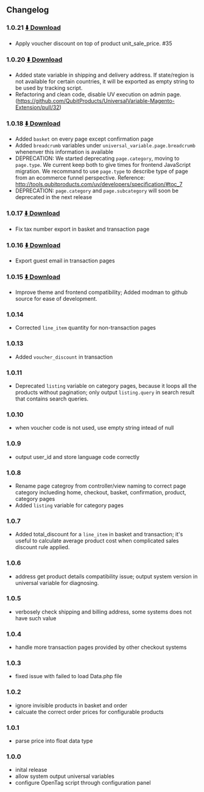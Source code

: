 ## Changelog

### 1.0.21 [:arrow_down: Download](https://github.com/QubitProducts/UniversalVariable-Magento-Extension/archive/1.0.21.zip)
* Apply voucher discount on top of product unit_sale_price. #35


### 1.0.20 [:arrow_down: Download](https://github.com/QubitProducts/UniversalVariable-Magento-Extension/archive/1.0.20.zip)
* Added state variable in shipping and delivery address. If state/region is not available for certain countries, it will be exported as empty string to be used by tracking script.
* Refactoring and clean code, disable UV execution on admin page. (https://github.com/QubitProducts/UniversalVariable-Magento-Extension/pull/32)

### 1.0.18 [:arrow_down: Download](https://github.com/QubitProducts/UniversalVariable-Magento-Extension/archive/1.0.18.zip)
* Added `basket` on every page except confirmation page
* Added `breadcrumb` variables under `universal_variable.page.breadcrumb` whenenver this information is available
* DEPRECATION: We started deprecating `page.category`, moving to `page.type`. We current keep both to give times for frontend JavaScript migration. We recommand to use `page.type` to describe type of page from an ecommerce funnel perspective. Reference: http://tools.qubitproducts.com/uv/developers/specification/#toc_7
* DEPRECATION: `page.category` and `page.subcategory` will soon be deprecated in the next release

### 1.0.17 [:arrow_down: Download](https://github.com/QubitProducts/UniversalVariable-Magento-Extension/archive/1.0.17.zip)
* Fix tax number export in basket and transaction page 

### 1.0.16  [:arrow_down: Download](https://github.com/QubitProducts/UniversalVariable-Magento-Extension/archive/1.0.16.zip)
* Export guest email in transaction pages

### 1.0.15  [:arrow_down: Download](https://github.com/QubitProducts/UniversalVariable-Magento-Extension/archive/1.0.15.zip)
* Improve theme and frontend compatibility; Added modman to github source for ease of development.

### 1.0.14
* Corrected `line_item` quantity for non-transaction pages

### 1.0.13
* Added `voucher_discount` in transaction

### 1.0.11
* Deprecated `listing` variable on category pages, because it loops all the products without pagination; only output `listing.query` in search result that contains search queries.

### 1.0.10
* when voucher code is not used, use empty string intead of null

### 1.0.9
* output user_id and store language code correctly

### 1.0.8
* Rename page categroy from controller/view naming to correct page category inclueding home, checkout, basket, confirmation, product, category pages
* Added `listing` variable for category pages 

### 1.0.7
* Added total_discount for a `line_item` in basket and transaction; it's useful to calculate average product cost when complicated sales discount rule applied.

### 1.0.6
* address get product details compatibility issue; output system version in universal variable for diagnosing. 

### 1.0.5
* verbosely check shipping and billing address, some systems does not have such value 

### 1.0.4
* handle more transaction pages provided by other checkout systems

### 1.0.3
* fixed issue with failed to load Data.php file

### 1.0.2
* ignore invisible products in basket and order
* calcuate the correct order prices for configurable products

### 1.0.1
* parse price into float data type

### 1.0.0
* inital release
* allow system output universal variables
* configure OpenTag script through configuration panel
